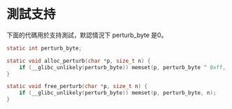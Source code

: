 # 測試支持

下面的代碼用於支持測試，默認情況下 perturb_byte 是0。

```c
static int perturb_byte;

static void alloc_perturb(char *p, size_t n) {
    if (__glibc_unlikely(perturb_byte)) memset(p, perturb_byte ^ 0xff, n);
}

static void free_perturb(char *p, size_t n) {
    if (__glibc_unlikely(perturb_byte)) memset(p, perturb_byte, n);
}
```



